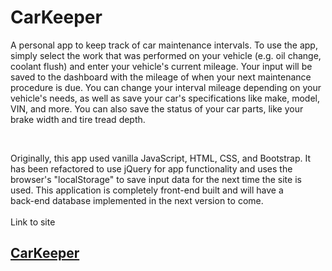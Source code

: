 # CarKeeper
A personal app to keep track of car maintenance intervals. To use the app, simply select the work that was performed on your vehicle (e.g. oil change, coolant flush) and enter your vehicle's current mileage. Your input will be saved to the dashboard with the mileage of when your next maintenance procedure is due. You can change your interval mileage depending on your vehicle's needs, as well as save your car's specifications like make, model, VIN, and more. You can also save the status of your car parts, like your brake width and tire tread depth.

<br>

Originally, this app used vanilla JavaScript, HTML, CSS, and Bootstrap. It has been refactored to use jQuery for app functionality and uses the browser's "localStorage" to save input data for the next time the site is used. This application is completely front-end built and will have a 
<br> 
back-end database implemented in the next version to come.
<br>
<br>
Link to site 
## [CarKeeper](https://landycodes.github.io/CarKeeper/)
